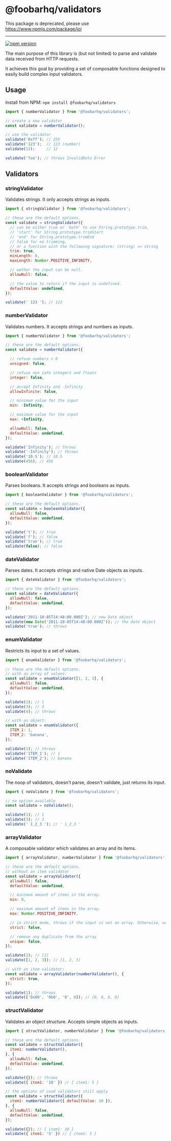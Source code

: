 # @foobarhq/validators

This package is deprecated, please use https://www.npmjs.com/package/joi

---

[![npm version](https://badge.fury.io/js/%40foobarhq%2Fvalidators.svg)](https://badge.fury.io/js/%40foobarhq%2Fvalidators)

The main purpose of this library is (but not limited) to parse and validate data received from HTTP requests.

It achieves this goal by providing a set of composable functions designed to easily build complex input validators.

## Usage

Install from NPM: `npm install @foobarhq/validators`

```javascript
import { numberValidator } from '@foobarhq/validators';

// create a new validator
const validate = numberValidator();

// use the validator
validate('0xff'); // 255
validate('123');  // 123 (number)
validate(12);     // 12

validate('foo'); // throws InvalidData Error
```

## Validators

### stringValidator

Validates strings. It only accepts strings as inputs.

```javascript
import { stringValidator } from '@foobarhq/validators';

// these are the default options.
const validate = stringValidator({
  // can be either true or 'both' to use String.prototype.trim,
  // 'start' for String.prototype.trimStart
  // 'end' for String.prototype.trimEnd
  // false for no trimming,
  // or a function with the following signature: (string) => string
  trim: true,
  minLength: 0,
  maxLength: Number.POSITIVE_INFINITY,

  // wether the input can be null.
  allowNull: false,

  // the value to return if the input is undefined.
  defaultValue: undefined,
});

validate(' 123 '); // 123
```

### numberValidator

Validates numbers. It accepts strings and numbers as inputs.

```javascript
import { numberValidator } from '@foobarhq/validators';

// these are the default options.
const validate = numberValidator({

  // refuse numbers < 0
  unsigned: false,

  // refuse non safe integers and floats
  integer: false,

  // accept Infinity and -Infinity
  allowInfinite: false,

  // minimum value for the input
  min: -Infinity,

  // maximum value for the input
  max: +Infinity,

  allowNull: false,
  defaultValue: undefined,
});

validate('Infinity'); // throws
validate('-Infinity'); // throws
validate('10.5'); // 10.5
validate(456); // 456
```

### booleanValidator

Parses booleans. It accepts strings and booleans as inputs.

```javascript
import { booleanValidator } from '@foobarhq/validators';

// these are the default options.
const validate = booleanValidator({
  allowNull: false,
  defaultValue: undefined,
});

validate('t'); // true
validate('f'); // false
validate('true'); // true
validate(false); // false
```

### dateValidator

Parses dates. It accepts strings and native Date objects as inputs.

```javascript
import { dateValidator } from '@foobarhq/validators';

// these are the default options.
const validate = dateValidator({
  allowNull: false,
  defaultValue: undefined,
});

validate('2011-10-05T14:48:00.000Z'); // new Date object
validate(new Date('2011-10-05T14:48:00.000Z')); // the date object
validate('true'); // throws
```

### enumValidator

Restricts its input to a set of values.

```javascript
import { enumValidator } from '@foobarhq/validators';

// these are the default options.
// with an array of values:
const validate = enumValidator([1, 2, 3], {
  allowNull: false,
  defaultValue: undefined,
});

validate(1); // 1
validate(3); // 3
validate(4); // throws

// with an object:
const validate = enumValidator({
  ITEM_1: 1,
  ITEM_2: 'banana',
});

validate(1); // throws
validate('ITEM_1'); // 1
validate('ITEM_2'); // banana
```

### noValidate

The noop of validators, doesn't parse, doesn't validate, just returns its input.

```javascript
import { noValidate } from '@foobarhq/validators';

// no option available
const validate = noValidate();

validate(1); // 1
validate(3); // 3
validate(' 1_2_3 '); // ' 1_2_3 '
```

### arrayValidator

A composable validator which validates an array and its items.

```javascript
import { arrayValidator, numberValidator } from '@foobarhq/validators';

// these are the default options.
// without an item validator
const validate = arrayValidator({
  allowNull: false,
  defaultValue: undefined,

  // minimum amount of items in the array.
  min: 0,

  // maximum amount of items in the array.
  max: Number.POSITIVE_INFINITY,

  // in strict mode, throws if the input is not an array. Otherwise, wraps the input in a new array.
  strict: false,

  // remove any duplicate from the array
  unique: false,
});

validate(1); // [1]
validate([1, 2, 3]); // [1, 2, 3]

// with an item validator:
const validate = arrayValidator(numberValidator(), {
  strict: true,
});

validate(1); // throws
validate(['0x00', '0b0', '0', 0]); // [0, 0, 0, 0]
```

### structValidator

Validates an object structure. Accepts simple objects as inputs.

```javascript
import { structValidator, numberValidator } from '@foobarhq/validators';

// these are the default options.
const validate = structValidator({
  item1: numberValidator(),
}, {
  allowNull: false,
  defaultValue: undefined,
});

validate({}); // throws
validate({ item1: '10' }) // { item1: 5 }

// the options of used validators still apply
const validate = structValidator({
  item1: numberValidator({ defaultValue: 10 }),
}, {
  allowNull: false,
  defaultValue: undefined,
});

validate({}); // { item1: 10 }
validate({ item1: '5' }) // { item1: 5 }
```
